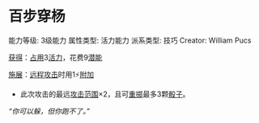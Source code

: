# 百步穿杨

能力等级: 3级能力
属性类型: 活力能力
派系类型: 技巧
Creator: William Pucs

<aside>

[获得](https://www.notion.so/1b3d619a067b8027ba38e2c1caf9d84b?pvs=21)：[占用](https://www.notion.so/1b3d619a067b8028a794de6ceed96ec0?pvs=21)3[活力](https://www.notion.so/1b3d619a067b805391c0d92f6a9c2e06?pvs=21)，花费9[潜能](https://www.notion.so/1b3d619a067b80c2bdb4c721adc30021?pvs=21)

</aside>

<aside>

[施展](https://www.notion.so/1b3d619a067b80f38dccf027f026b32f?pvs=21)：[远程攻击](https://www.notion.so/1b4d619a067b805f8c27e6cffc369b74?pvs=21)时用1⚡️[附加](https://www.notion.so/1b3d619a067b808aba32f87c5cab4efb?pvs=21)

- 此次攻击的最远[攻击范围](https://www.notion.so/1b4d619a067b803c995de1c713f7878d?pvs=21)×2，且可[重掷](https://www.notion.so/1b3d619a067b809d8cb7f59e5609fcfc?pvs=21)最多3颗[骰子](https://www.notion.so/1b3d619a067b809a8af1c709238cdb0d?pvs=21)。
</aside>

*“你可以躲，但你跑不了。”*